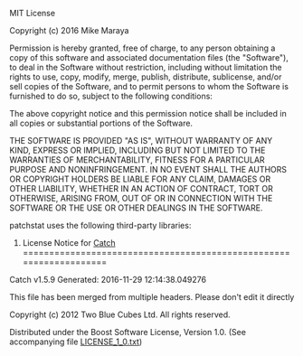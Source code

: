 MIT License

Copyright (c) 2016 Mike Maraya

Permission is hereby granted, free of charge, to any person obtaining a copy
of this software and associated documentation files (the "Software"), to deal
in the Software without restriction, including without limitation the rights
to use, copy, modify, merge, publish, distribute, sublicense, and/or sell
copies of the Software, and to permit persons to whom the Software is
furnished to do so, subject to the following conditions:

The above copyright notice and this permission notice shall be included in all
copies or substantial portions of the Software.

THE SOFTWARE IS PROVIDED "AS IS", WITHOUT WARRANTY OF ANY KIND, EXPRESS OR
IMPLIED, INCLUDING BUT NOT LIMITED TO THE WARRANTIES OF MERCHANTABILITY,
FITNESS FOR A PARTICULAR PURPOSE AND NONINFRINGEMENT. IN NO EVENT SHALL THE
AUTHORS OR COPYRIGHT HOLDERS BE LIABLE FOR ANY CLAIM, DAMAGES OR OTHER
LIABILITY, WHETHER IN AN ACTION OF CONTRACT, TORT OR OTHERWISE, ARISING FROM,
OUT OF OR IN CONNECTION WITH THE SOFTWARE OR THE USE OR OTHER DEALINGS IN THE
SOFTWARE.

patchstat uses the following third-party libraries:

1) License Notice for [Catch](https://github.com/philsquared/Catch)
===================================================================

 Catch v1.5.9
 Generated: 2016-11-29 12:14:38.049276
 
 This file has been merged from multiple headers. Please don't edit it directly

 Copyright (c) 2012 Two Blue Cubes Ltd. All rights reserved.

 Distributed under the Boost Software License, Version 1.0. (See accompanying
 file [LICENSE\_1\_0.txt](http://www.boost.org/LICENSE_1_0.txt))


